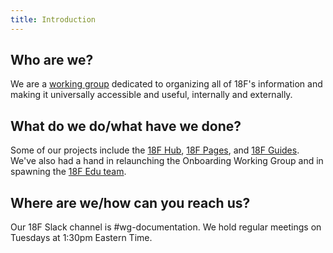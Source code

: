 ```yaml
---
title: Introduction
---
```


## Who are we?

We are a [working
group](https://pages.18f.gov/grouplet-playbook/working-groups/) dedicated to
organizing all of 18F's information and making it universally accessible and
useful, internally and externally.

## What do we do/what have we done?

Some of our projects include the [18F Hub](https://hub.18f.gov/), [18F
Pages](https://pages.18f.gov/), and [18F
Guides](https://pages.18f.gov/guides/). We've also had a hand in relaunching
the Onboarding Working Group and in spawning the [18F Edu
team](https://pages.18f.gov/edu/).

## Where are we/how can you reach us?

Our 18F Slack channel is #wg-documentation. We hold regular meetings on
Tuesdays at 1:30pm Eastern Time.
